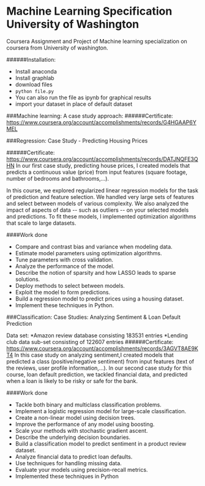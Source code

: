 # Machine Learning Specification University of Washington
Coursera Assignment and Project of Machine learning specialization on coursera from University of washington.

######Installation:
* Install anaconda
* Install graphlab
* download files
* `python file.py`
* You can also run the file as ipynb for graphical results
* import your dataset in place of default dataset

###Machine learning: A case study approach:
######Certificate: https://www.coursera.org/account/accomplishments/records/G4HGAAP6YMEL

###Regression:
Case Study - Predicting Housing Prices

######Certificate: https://www.coursera.org/account/accomplishments/records/DATJNQFE3QHN
In our first case study, predicting house prices, I created models that predicts a continuous value (price) from input features (square footage, number of bedrooms and bathrooms,...).  

In this course, we explored regularized linear regression models for the task of prediction and feature selection.  We handled very large sets of features and select between models of various complexity.  We also analyzed the impact of aspects of data -- such as outliers -- on your selected models and predictions.  To fit these models, I implemented optimization algorithms that scale to large datasets.

####Work done
* Compare and contrast bias and variance when modeling data.
* Estimate model parameters using optimization algorithms.
* Tune parameters with cross validation.
* Analyze the performance of the model.
* Describe the notion of sparsity and how LASSO leads to sparse solutions.
* Deploy methods to select between models.
* Exploit the model to form predictions. 
* Build a regression model to predict prices using a housing dataset.
* Implement these techniques in Python.


###Classification:
Case Studies: Analyzing Sentiment & Loan Default Prediction

Data set:
          *Amazon review database consisting 183531 entries 
          *Lending club data sub-set consisting of 122607 entries
######Certificate: https://www.coursera.org/account/accomplishments/records/3AGVT8AE9KT4
In this case study on analyzing sentiment,I created models that predicted a class (positive/negative sentiment) from input features (text of the reviews, user profile information,...).  In our second case study for this course, loan default prediction, we tackled financial data, and predicted when a loan is likely to be risky or safe for the bank. 

####Work done
* Tackle both binary and multiclass classification problems.
* Implement a logistic regression model for large-scale classification.  
* Create a non-linear model using decision trees.
* Improve the performance of any model using boosting.
* Scale your methods with stochastic gradient ascent.
* Describe the underlying decision boundaries.  
* Build a classification model to predict sentiment in a product review dataset.  
* Analyze financial data to predict loan defaults.
* Use techniques for handling missing data.
* Evaluate your models using precision-recall metrics.
* Implemented these techniques in Python 

